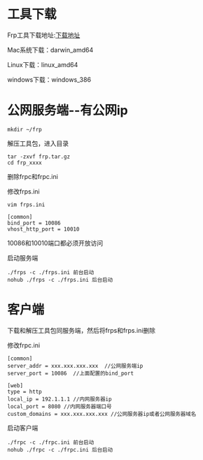 # 工具下载
Frp工具下载地址:<a href="https://github.com/fatedier/frp/releases">下载地址</a>

Mac系统下载：darwin_amd64

Linux下载：linux_amd64

windows下载：windows_386
# 公网服务端--有公网ip
```shell
mkdir ~/frp
```
解压工具包，进入目录
```shell
tar -zxvf frp.tar.gz
cd frp_xxxx
```
删除frpc和frpc.ini

修改frps.ini
```shell
vim frps.ini

[common]
bind_port = 10086
vhost_http_port = 10010
```
10086和10010端口都必须开放访问

启动服务端
```shell
./frps -c ./frps.ini 前台启动
nohub ./frps -c ./frps.ini 后台启动
```

# 客户端
下载和解压工具包同服务端，然后将frps和frps.ini删除

修改frpc.ini
```shell
[common]
server_addr = xxx.xxx.xxx.xxx  //公网服务端ip
server_port = 10086  //上面配置的bind_port

[web]
type = http
local_ip = 192.1.1.1 //内网服务器ip
local_port = 8080 //内网服务器端口号
custom_domains = xxx.xxx.xxx.xxx //公网服务器ip或者公网服务器域名
```

启动客户端
```shell
./frpc -c ./frpc.ini 前台启动
nohub ./frpc -c ./frpc.ini 后台启动
```
